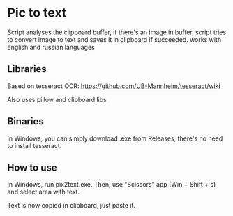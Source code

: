 # Pic to text
Script analyses the clipboard buffer, if there's an image in buffer, 
script tries to convert image to text and saves it in clipboard if succeeded.
works with english and russian languages
## Libraries
Based on tesseract OCR: https://github.com/UB-Mannheim/tesseract/wiki

Also uses pillow and clipboard libs
## Binaries
In Windows, you can simply download .exe from Releases, there's no need to install tesseract.
## How to use
In Windows, run pix2text.exe.
Then, use "Scissors" app (Win + Shift + s) and select area with text.

Text is now copied in clipboard, just paste it.

